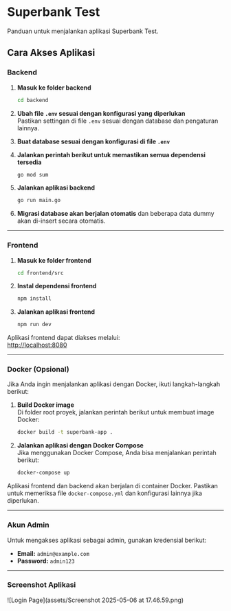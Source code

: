 
# Superbank Test

Panduan untuk menjalankan aplikasi Superbank Test.

## Cara Akses Aplikasi

### Backend

1. **Masuk ke folder backend**
   ```bash
   cd backend
   ```

2. **Ubah file `.env` sesuai dengan konfigurasi yang diperlukan**  
   Pastikan settingan di file `.env` sesuai dengan database dan pengaturan lainnya.

3. **Buat database sesuai dengan konfigurasi di file `.env`**

4. **Jalankan perintah berikut untuk memastikan semua dependensi tersedia**  
   ```bash
   go mod sum
   ```

5. **Jalankan aplikasi backend**  
   ```bash
   go run main.go
   ```

6. **Migrasi database akan berjalan otomatis** dan beberapa data dummy akan di-insert secara otomatis.

---

### Frontend

1. **Masuk ke folder frontend**  
   ```bash
   cd frontend/src
   ```

2. **Instal dependensi frontend**  
   ```bash
   npm install
   ```

3. **Jalankan aplikasi frontend**  
   ```bash
   npm run dev
   ```

Aplikasi frontend dapat diakses melalui:  
[http://localhost:8080](http://localhost:8080)

---

### Docker (Opsional)

Jika Anda ingin menjalankan aplikasi dengan Docker, ikuti langkah-langkah berikut:

1. **Build Docker image**  
   Di folder root proyek, jalankan perintah berikut untuk membuat image Docker:
   ```bash
   docker build -t superbank-app .
   ```

2. **Jalankan aplikasi dengan Docker Compose**  
   Jika menggunakan Docker Compose, Anda bisa menjalankan perintah berikut:
   ```bash
   docker-compose up
   ```

Aplikasi frontend dan backend akan berjalan di container Docker. Pastikan untuk memeriksa file `docker-compose.yml` dan konfigurasi lainnya jika diperlukan.

---

### Akun Admin

Untuk mengakses aplikasi sebagai admin, gunakan kredensial berikut:

- **Email:** `admin@example.com`
- **Password:** `admin123`

---

### Screenshot Aplikasi

![Login Page](assets/Screenshot 2025-05-06 at 17.46.59.png)
